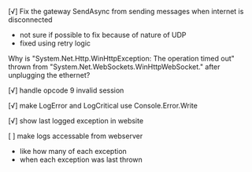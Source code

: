 [√] Fix the gateway SendAsync from sending messages when internet is disconnected
  - not sure if possible to fix because of nature of UDP
  - fixed using retry logic

Why is "System.Net.Http.WinHttpException: The operation timed out" thrown from "System.Net.WebSockets.WinHttpWebSocket.<ReceiveAsync>" after unplugging the ethernet?

[√] handle opcode 9 invalid session

[√] make LogError and LogCritical use Console.Error.Write

[√] show last logged exception in website

[ ] make logs accessable from webserver
  - like how many of each exception
  - when each exception was last thrown
